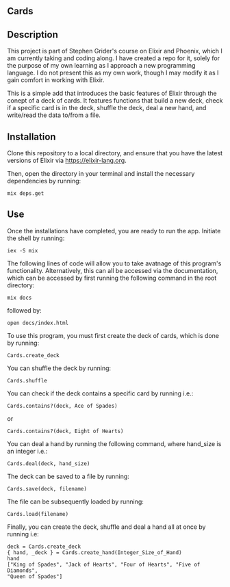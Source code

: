 ## Cards

## Description

This project is part of Stephen Grider's course on Elixir and Phoenix, which I am currently taking and coding along. I have created a repo for it, solely for the purpose of my own learning as I approach a new programming language. I do not present this as my own work, though I may modify it as I gain comfort in working with Elixir.

This is a simple add that introduces the basic features of Elixir through the conept of a deck of cards. It features functions that build a new deck, check if a specific card is in the deck, shuffle the deck, deal a new hand, and write/read the data to/from a file.

## Installation

Clone this repository to a local directory, and ensure that you have the latest versions of Elixir via https://elixir-lang.org.

Then, open the directory in your terminal and install the necessary dependencies by running:

```
mix deps.get
```

## Use

Once the installations have completed, you are ready to run the app. Initiate the shell by running:

```
iex -S mix
```

The following lines of code will allow you to take avatnage of this program's functionality. Alternatively, this can all be accessed via the documentation, which can be accessed by first running the following command in the root directory:

```
mix docs
```

followed by:

```
open docs/index.html
```

To use this program, you must first create the deck of cards, which is done by running:

```
Cards.create_deck
```

You can shuffle the deck by running:

```
Cards.shuffle
```

You can check if the deck contains a specific card by running i.e.:

```
Cards.contains?(deck, Ace of Spades)
```

or

```
Cards.contains?(deck, Eight of Hearts)
```

You can deal a hand by running the following command, where hand_size is an integer i.e.:

```
Cards.deal(deck, hand_size)
```

The deck can be saved to a file by running:

```
Cards.save(deck, filename)
```

The file can be subsequently loaded by running:

```
Cards.load(filename)
```

Finally, you can create the deck, shuffle and deal a hand all at once by running i.e:

```
deck = Cards.create_deck
{ hand, _deck } = Cards.create_hand(Integer_Size_of_Hand)
hand
["King of Spades", "Jack of Hearts", "Four of Hearts", "Five of Diamonds",
"Queen of Spades"]
```
